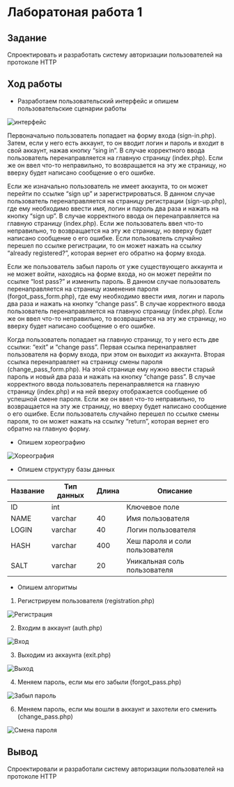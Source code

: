 # Лаборатоная работа 1
## Задание
Спроектировать и разработать систему авторизации пользователей на протоколе HTTP
## Ход работы
- Разработаем пользовательский интерфейс и опишем пользовательские сценарии работы

![интерфейс](https://user-images.githubusercontent.com/119607566/209464216-8f284e44-d6e5-41cd-a9f8-32b4823894cc.png)


Первоначально пользователь попадает на форму входа (sign-in.php). Затем, если у него есть аккаунт, то он вводит логин и пароль и входит в свой аккаунт, нажав кнопку “sing in”. В случае корректного ввода пользователь перенаправляется на главную страницу (index.php). Если же он ввел что-то неправильно, то возвращается на эту же страницу, но вверху будет написано сообщение о его ошибке.

Если же изначально пользователь не имеет аккаунта, то он может перейти по ссылке “sign up” и зарегистрироваться. В данном случае пользователь перенаправляется на страницу регистрации (sign-up.php), где ему необходимо ввести имя, логин и пароль два раза и нажать на кнопку “sign up”. В случае корректного ввода он перенаправляется на главную страницу (index.php). Если же пользователь ввел что-то неправильно, то возвращается на эту же страницу, но вверху будет написано сообщение о его ошибке. Если пользователь случайно перешел по ссылке регистрации, то он может нажать на ссылку “already registered?”, которая вернет его обратно на форму входа.

Если же пользователь забыл пароль от уже существующего аккаунта и не может войти, находясь на форме входа, но он может перейти по ссылке “lost pass?” и изменить пароль. В данном случае пользователь перенаправляется на страницу изменения пароля (forgot_pass_form.php), где ему необходимо ввести имя, логин и пароль два раза и нажать на кнопку “change pass”. В случае корректного ввода пользователь перенаправляется на главную страницу (index.php). Если же он ввел что-то неправильно, то возвращается на эту же страницу, но вверху будет написано сообщение о его ошибке.

Когда пользователь попадает на главную страницу, то у него есть две ссылки: “exit” и “change pass”. Первая ссылка перенаправляет пользователя на форму входа, при этом он выходит из аккаунта. Вторая ссылка перенаправляет на страницу смены пароля (change_pass_form.php). На этой странице ему нужно ввести старый пароль и новый два раза и нажать на кнопку “change pass”. В случае корректного ввода пользователь перенаправляется на главную страницу (index.php) и на ней вверху отображается сообщение об успешной смене пароля. Если же он ввел что-то неправильно, то возвращается на эту же страницу, но вверху будет написано сообщение о его ошибке. Если пользователь случайно перешел по ссылке смены пароля, то он может нажать на ссылку “return”, которая вернет его обратно на главную форму.


- Опишем хореографию

![Хореография](https://user-images.githubusercontent.com/119607566/209464273-532268af-1a89-458d-8ca2-ebc61b09afd8.png)


- Опишем структуру базы данных

| Название | Тип данных | Длина | Описание                                          |
|----------|------------|-------|---------------------------------------------------|
| ID       | int        |       | Ключевое поле                                     |
| NAME     | varchar    | 40    | Имя пользователя                                  |
| LOGIN    | varchar    | 40    | Логин пользователя                                |
| HASH     | varchar    | 400   | Хеш пароля и соли пользователя                    |
| SALT     | varchar    | 20    | Уникальная соль пользователя                      |

- Опишем алгоритмы 

1. Регистрируем пользователя (registration.php)
 
 ![Регистрация](https://user-images.githubusercontent.com/119607566/209464268-e3dcd225-a908-402f-9621-d72231800feb.png)

  
  2. Входим в аккаунт (auth.php)
  
  ![Вход](https://user-images.githubusercontent.com/119607566/209464276-b6e757de-d6e8-49d0-8788-b0d104ce7f21.png)

  
  3. Выходим из аккаунта (exit.php)
  
  ![Выход](https://user-images.githubusercontent.com/119607566/209464281-c73e605e-63fe-410d-a350-6f5cf12e1e9d.png)

  
  4. Меняем пароль, если мы его забыли (forgot_pass.php)
  
  ![Забыл пароль](https://user-images.githubusercontent.com/119607566/209464285-5bd58bc6-897e-4f7c-92a0-0d748773e8e2.png)

  
  6. Меняем пароль, если мы вошли в аккаунт и захотели его сменить (change_pass.php)
  
  ![Смена пароля](https://user-images.githubusercontent.com/119607566/209464290-42658ff1-dd6b-422d-bb70-237692416950.png)


## Вывод
Спроектировали и разработали систему авторизации пользователей на протоколе HTTP

